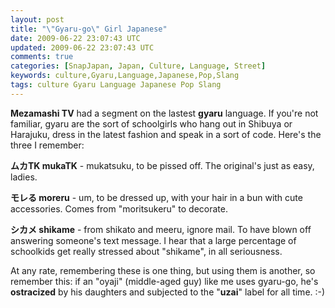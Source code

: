 ```yaml
---           
layout: post
title: "\"Gyaru-go\" Girl Japanese"
date: 2009-06-22 23:07:43 UTC
updated: 2009-06-22 23:07:43 UTC
comments: true
categories: [SnapJapan, Japan, Culture, Language, Street]
keywords: culture,Gyaru,Language,Japanese,Pop,Slang
tags: culture Gyaru Language Japanese Pop Slang
---
```

 


**Mezamashi TV** had a segment on the lastest **gyaru** language. If you're not familiar, gyaru are the sort of schoolgirls who hang out in Shibuya or Harajuku, dress in the latest fashion and speak in a sort of code. Here's the three I remember: 









**ムカTK mukaTK** - mukatsuku, to be pissed off. The original's just as easy, ladies.




**モレる moreru** - um, to be dressed up, with your hair in a bun with cute accessories. Comes from "moritsukeru" to decorate. 




**シカメ shikame** - from shikato and meeru, ignore mail. To have blown off answering someone's text message. I hear that a large percentage of schoolkids get really stressed about "shikame", in all seriousness. 









At any rate, remembering these is one thing, but using them is another, so remember this: if an "oyaji" (middle-aged guy) like me uses gyaru-go, he's **ostracized** by his daughters and subjected to the "**uzai**" label for all time. :-)



